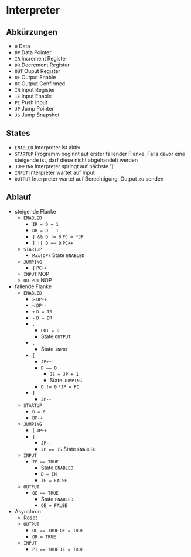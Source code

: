 # Interpreter
## Abkürzungen
- `D` Data
- `DP` Data Pointer
- `IR` Increment Register
- `DR` Decrement Register
- `OUT` Ouput Register
- `OE` Output Enable
- `OC` Output Confirmed
- `IN` Input Register
- `IE` Input Enable
- `PI` Push Input
- `JP` Jump Pointer
- `JS` Jump Snapshot
## States
- `ENABLED` Interpreter ist aktiv
- `STARTUP` Programm beginnt auf erster fallender Flanke. Falls davor eine steigende ist, darf diese nicht abgehandelt werden
- `JUMPING` Interpreter springt auf nächste ']'
- `INPUT` Interpreter wartet auf Input
- `OUTPUT` Interpreter wartet auf Berechtigung, Output zu senden
## Ablauf
- steigende Flanke
    - `ENABLED`
        - `IR = D + 1`
        - `DR = D - 1`
        - `] && D != 0` `PC = *JP`
        - `] || D == 0` `PC++`
    - `STARTUP`
        - `Max(DP)` State `ENABLED`
    - `JUMPING`
        - `]` `PC++`
    - `INPUT` NOP
    - `OUTPUT` NOP
- fallende Flanke
    - `ENABLED`
        - `>` `DP++`
        - `<` `DP--`
        - `+` `D = IR`
        - `-` `D = DR`
        - `.`
            - `OUT = D`
            - State `OUTPUT`
        - `,` 
            - State `INPUT`
        - `[`
            - `JP++`
            - `D == 0`
                - `JS = JP + 1`
                - State `JUMPING`
            - `D != 0` `*JP = PC`
        - `]`
            - `JP--`
    - `STARTUP`
        - `D = 0`
        - `DP++`
    - `JUMPING`
        - `[` `JP++`
        - `]`
            - `JP--`
            - `JP == JS` State `ENABLED`
    - `INPUT`
        - `IE == TRUE`
            - State `ENABLED`
            - `D = IN`
            - `IE = FALSE`
    - `OUTPUT`
        - `OE == TRUE`
            - State `ENABLED`
            - `OE = FALSE`
- Asynchron
    - Reset
    - `OUTPUT`
        - `OC == TRUE` `OE = TRUE`
        - `OR = TRUE`
    - `INPUT`
        - `PI == TRUE` `IE = TRUE`